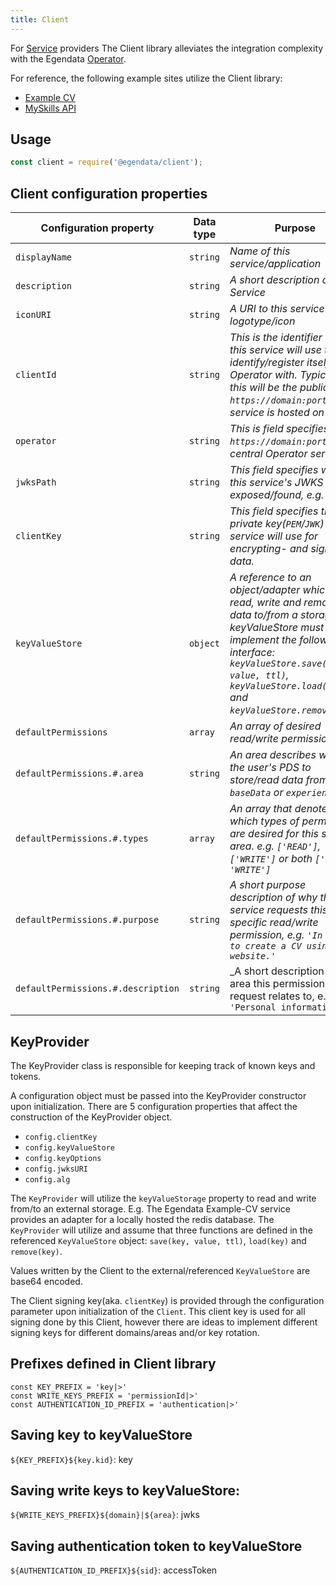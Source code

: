 ```yaml
---
title: Client
---
```


For [Service](#) providers The Client library alleviates the integration complexity with the Egendata [Operator](/operator).

For reference, the following example sites utilize the Client library:

- [Example CV](https://github.com/egendata/example-cv)
- [MySkills API](https://github.com/JobtechSwe/myskills-api)

## Usage

```js
const client = require('@egendata/client');
```

## Client configuration properties

Configuration property | Data type | Purpose
--- | --- | ---
`displayName` | `string` | _Name of this service/application_
`description` | `string` | _A short description of this Service_
`iconURI` | `string` | _A URI to this service's logotype/icon_
`clientId` | `string` | _This is the identifier which this service will use to identify/register itself to the Operator with. Typically this will be the public `https://domain:port` this service is hosted on_
`operator` | `string` | _This is field specifies the `https://domain:port` to the central Operator service._
`jwksPath` | `string` | _This field specifies where this service's JWKS is exposed/found, e.g. `/jwks`_
`clientKey` | `string` | _This field specifies the private key(`PEM`/`JWK`) this service will use for encrypting- and signing of data._
`keyValueStore` | `object` | _A reference to an object/adapter which can read, write and remove data to/from a storage. The keyValueStore must implement the following interface: `keyValueStore.save(key, value, ttl)`, `keyValueStore.load(key)` and `keyValueStore.remove(key)`._
`defaultPermissions` | `array` | _An array of desired read/write permissions_
`defaultPermissions.#.area` | `string` | _An area describes where in the user's PDS to store/read data from, e.g. `baseData` or `experiences`_
`defaultPermissions.#.types` | `array` | _An array that denotes which types of permissions are desired for this specific area. e.g. `['READ']`, `['WRITE']` or both `['READ', 'WRITE']`_
`defaultPermissions.#.purpose` | `string` | _A short purpose description of why this service requests this specific read/write permission, e.g. `'In order to create a CV using our website.'`_
`defaultPermissions.#.description` | `string` | _A short description of the area this permission request relates to, e.g. `'Personal information.'`

## KeyProvider

The KeyProvider class is responsible for keeping track of known keys and tokens.

A configuration object must be passed into the KeyProvider constructor upon initialization.
There are 5 configuration properties that affect the construction of the KeyProvider object.

  - `config.clientKey`
  - `config.keyValueStore`
  - `config.keyOptions`
  - `config.jwksURI`
  - `config.alg`

The `KeyProvider` will utilize the `keyValueStorage` property to read and write from/to an external storage. E.g. The Egendata Example-CV service provides an adapter for a locally hosted the redis database. The `KeyProvider` will utilize and assume that three functions are defined in the referenced `KeyValueStore` object: `save(key, value, ttl)`, `load(key)` and `remove(key)`. 

Values written by the Client to the external/referenced `KeyValueStore` are base64 encoded.

The Client signing key(aka. `clientKey`) is provided through the configuration parameter upon initialization of the `Client`. This client key is used for all signing done by this Client, however there are ideas to implement different signing keys for different domains/areas and/or key rotation.

## Prefixes defined in Client library

```
const KEY_PREFIX = 'key|>'
const WRITE_KEYS_PREFIX = 'permissionId|>'
const AUTHENTICATION_ID_PREFIX = 'authentication|>'
```

## Saving key to keyValueStore

`${KEY_PREFIX}${key.kid}`: key

## Saving write keys to keyValueStore:

`${WRITE_KEYS_PREFIX}${domain}|${area}`: jwks

## Saving authentication token to keyValueStore

`${AUTHENTICATION_ID_PREFIX}${sid}`: accessToken
